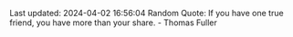 Last updated: 2024-04-02 16:56:04
Random Quote: If you have one true friend, you have more than your share. - Thomas Fuller